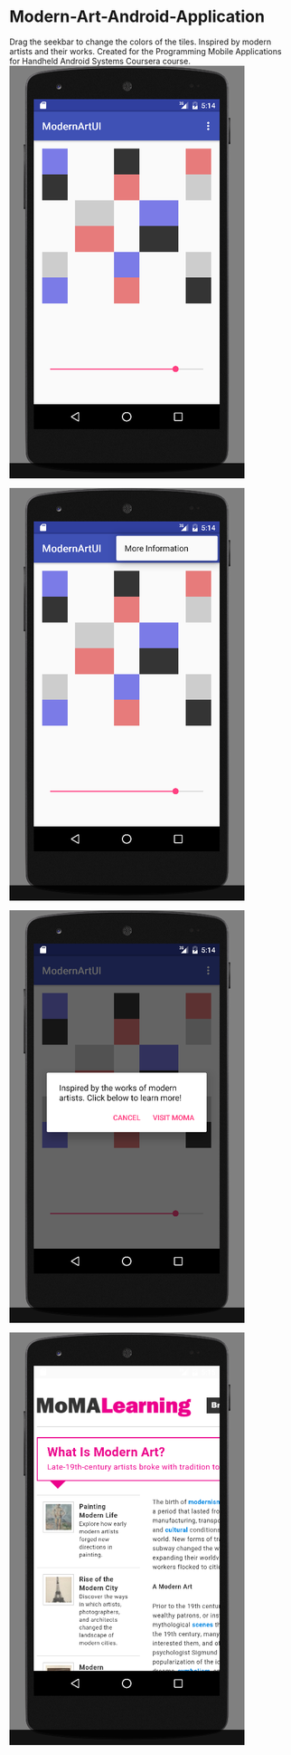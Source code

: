 # Modern-Art-Android-Application
Drag the seekbar to change the colors of the tiles. Inspired by modern artists and their works. Created for the Programming Mobile Applications for Handheld Android Systems Coursera course.
![alt tag](https://raw.githubusercontent.com/kkong006/Modern-Art-Android-Application/master/Screenshots%20and%20Demonstration/Main%20Screen%20Screenshot.png)

![alt tag](https://raw.githubusercontent.com/kkong006/Modern-Art-Android-Application/master/Screenshots%20and%20Demonstration/Overflow%20Menu%20Screenshot.png)

![alt tag](https://raw.githubusercontent.com/kkong006/Modern-Art-Android-Application/master/Screenshots%20and%20Demonstration/Dialog%20Screenshot.png)

![alt tag](https://raw.githubusercontent.com/kkong006/Modern-Art-Android-Application/master/Screenshots%20and%20Demonstration/Web%20View%20Screenshot.png)
